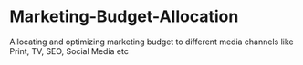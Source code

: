 # Marketing-Budget-Allocation
Allocating and optimizing marketing budget to different media channels like Print, TV, SEO, Social Media etc 
